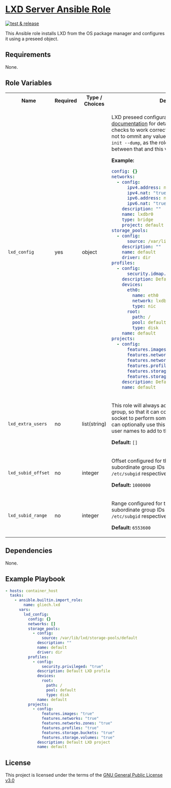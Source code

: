 # [LXD Server Ansible Role][1]

[![test & release][2]][3]

This Ansible role installs LXD from the OS package manager and configures it
using a preseed object.

## Requirements

None.

## Role Variables

<table>
<tr><th>Name</th><th>Required</th><th>Type / Choices</th><th>Description</th></tr>
<tr><td><code>lxd_config</code></td>
<td>yes</td>
<td>object</td>
<td>

LXD preseed configuration object. See the [LXD documentation][5] for details. If
you want idempotency checks to work correctly, you have to make sure not to
ommit any values which are output by `lxd init --dump`, as the role uses the
difference between that and this variable to detect changes.

**Example:**
```yaml
config: {}
networks:
  - config:
      ipv4.address: none
      ipv4.nat: "true"
      ipv6.address: none
      ipv6.nat: "true"
    description: ""
    name: lxdbr0
    type: bridge
    project: default
storage_pools:
  - config:
      source: /var/lib/lxd/storage-pools/default
    description: ""
    name: default
    driver: dir
profiles:
  - config:
      security.idmap.isolated: "true"
    description: Default LXD profile
    devices:
      eth0:
        name: eth0
        network: lxdbr0
        type: nic
      root:
        path: /
        pool: default
        type: disk
    name: default
projects:
  - config:
      features.images: "true"
      features.networks: "true"
      features.networks.zones: "true"
      features.profiles: "true"
      features.storage.buckets: "true"
      features.storage.volumes: "true"
    description: Default LXD project
    name: default
```
</td></tr>


<tr><td><code>lxd_extra_users</code></td>
<td>no</td>
<td>list(string)</td>
<td>

This role will always add the ansible user to the lxd group, so that it can
communicate with the lxd unix socket to perform some of the tasks in this role.
You can optionally use this variable to specify additional user names to add to
the group.

**Default:** `[]`
</td></tr>


<tr><td><code>lxd_subid_offset</code></td>
<td>no</td>
<td>integer</td>
<td>

Offset configured for the subordinate user IDs and subordinate group IDs in
`/etc/subuid` and `/etc/subgid` respectively.

**Default:** `1000000`
</td></tr>


<tr><td><code>lxd_subid_range</code></td>
<td>no</td>
<td>integer</td>
<td>

Range configured for the subordinate user IDs and subordinate group IDs in
`/etc/subuid` and `/etc/subgid` respectively.

**Default:** `6553600`
</td></tr>
</table>

## Dependencies

None.

## Example Playbook

```yaml
- hosts: container_host
  tasks:
    - ansible.builtin.import_role:
        name: gliech.lxd
      vars:
        lxd_config:
          config: {}
          networks: []
          storage_pools:
            - config:
                source: /var/lib/lxd/storage-pools/default
              description: ""
              name: default
              driver: dir
          profiles:
            - config:
                security.privileged: "true"
              description: Default LXD profile
              devices:
                root:
                  path: /
                  pool: default
                  type: disk
              name: default
          projects:
            - config:
                features.images: "true"
                features.networks: "true"
                features.networks.zones: "true"
                features.profiles: "true"
                features.storage.buckets: "true"
                features.storage.volumes: "true"
              description: Default LXD project
              name: default
```

## License

This project is licensed under the terms of the [GNU General Public License v3.0](LICENSE)

[1]: https://galaxy.ansible.com/ui/standalone/roles/gliech/lxd/
[2]: https://github.com/gliech/lxd-ansible-role/actions/workflows/release.yml/badge.svg
[3]: https://github.com/gliech/lxd-ansible-role/actions/workflows/release.yml
[4]: https://github.com/gliech/semantic-release-config-github-ansible-role
[5]: https://documentation.ubuntu.com/lxd/en/latest/howto/initialize/#non-interactive-configuration
